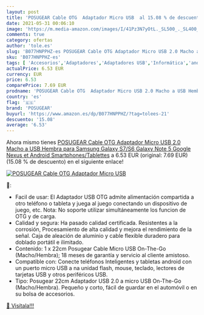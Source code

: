 ```yaml
---
layout: post
title: 'POSUGEAR Cable OTG  Adaptador Micro USB  al 15.08 % de descuento'
date: 2021-05-31 00:06:10
image: 'https://m.media-amazon.com/images/I/41Pz3N7yOtL._SL500_._SL400_.jpg'
comments: true
category: ofertas
author: 'tole.es'
slug: 'B077HNPPHZ-es POSUGEAR Cable OTG Adaptador Micro USB 2.0 Macho a USB...'
sku: 'B077HNPPHZ-es'
tags: [ 'Accesorios','Adaptadores','Adaptadores USB','Informática','android','posugear', ]
actualPrice: 6.53 EUR
currency: EUR
price: 6.53
comparePrice: 7.69 EUR
prodname: 'POSUGEAR Cable OTG  Adaptador Micro USB 2.0 Macho a USB Hembra para Samsung Galaxy S7/S6  Galaxy Note 5 Google Nexus et Android Smartphones/Tablettes'
country: 'es'
flag: '🇪🇸'
brand: 'POSUGEAR'
buyurl: 'https://www.amazon.es/dp/B077HNPPHZ/?tag=tolees-21'
descuento: '15.08'
average: '6.53'
---
```


Ahora mismo tienes [POSUGEAR Cable OTG  Adaptador Micro USB 2.0 Macho a USB Hembra para Samsung Galaxy S7/S6  Galaxy Note 5 Google Nexus et Android Smartphones/Tablettes](https://www.amazon.es/dp/B077HNPPHZ/?tag=tolees-21) a 6.53 EUR (original: 7.69 EUR) (15.08 %  de descuento) en el siguiente enlace!

[![POSUGEAR Cable OTG  Adaptador Micro USB ](https://m.media-amazon.com/images/I/41Pz3N7yOtL._SL500_._SL400_.jpg)](https://www.amazon.es/dp/B077HNPPHZ/?tag=tolees-21)

🔎:

- Facil de usar: El Adaptador USB OTG admite alimentación compartida a otro teléfono o tableta y juega al juego conectando un dispositivo de juego, etc. Nota: No soporte utilizar simultáneamente los funcion de OTG y de carga.
- Calidad y segura: Ha pasado calidad certificada. Resistentes a la corrosión, Procesamiento de alta calidad y mejora el rendimiento de la señal. Caja de aleación de aluminio y cable flexible duradero para doblado portátil e ilimitado.
- Contenido: 1 x 22cm Posugear Cable Micro USB On-The-Go (Macho/Hembra); 18 meses de garantía y servicio al cliente amistoso.
- Compatible con: Conecte teléfonos Inteligentes y tabletas android con un puerto micro USB a na unidad flash, mouse, teclado, lectores de tarjetas USB y otros periféricos USB.
- Tipo: Posugear 22cm Adaptador USB 2.0 a micro USB On-The-Go (Macho/Hembra). Pequeño y corto, fácil de guardar en el automóvil o en su bolsa de accesorios.

[🛒 Visítala!!!](https://www.amazon.es/dp/B077HNPPHZ/?tag=tolees-21)
